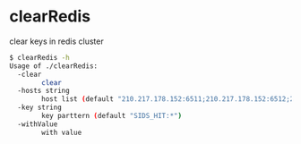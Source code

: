 # clearRedis

clear keys in redis cluster

```bash
$ clearRedis -h
Usage of ./clearRedis:
  -clear
        clear
  -hosts string
        host list (default "210.217.178.152:6511;210.217.178.152:6512;210.217.178.153:6511;210.217.178.153:6512")
  -key string
        key parttern (default "SIDS_HIT:*")
  -withValue
        with value
```
